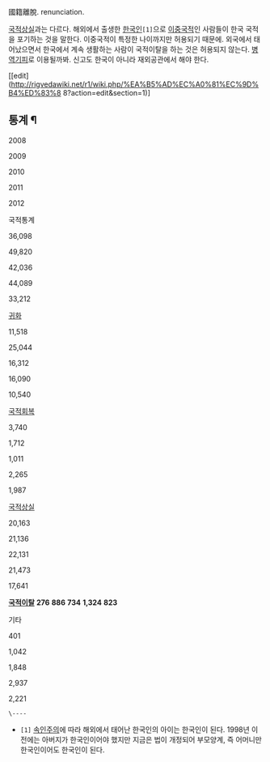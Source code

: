 國籍離脫. renunciation.

[국적상실](%EA%B5%AD%EC%A0%81%EC%83%81%EC%8B%A4.md)과는 다르다. 해외에서 출생한
[한국인](%ED%95%9C%EA%B5%AD%EC%9D%B8.md)`[1]`으로
[이중국적](%EC%9D%B4%EC%A4%91%EA%B5%AD%EC%A0%81.md)인 사람들이 한국 국적을 포기하는 것을 말한다.
이중국적이 특정한 나이까지만 허용되기 때문에. 외국에서 태어났으면서 한국에서 계속 생활하는 사람이 국적이탈을 하는 것은 허용되지 않는다.
[병역기피](%EB%B3%91%EC%97%AD%EA%B8%B0%ED%94%BC.md)로 이용될까봐. 신고도 한국이 아니라 재외공관에서
해야 한다.

[[edit](http://rigvedawiki.net/r1/wiki.php/%EA%B5%AD%EC%A0%81%EC%9D%B4%ED%83%8
8?action=edit&section=1)]

## 통계 ¶

2008

2009

2010

2011

2012

국적통계

36,098

49,820

42,036

44,089

33,212

[귀화](%EA%B7%80%ED%99%94.md)

11,518

25,044

16,312

16,090

10,540

[국적회복](%EA%B5%AD%EC%A0%81%ED%9A%8C%EB%B3%B5.md)

3,740

1,712

1,011

2,265

1,987

[국적상실](%EA%B5%AD%EC%A0%81%EC%83%81%EC%8B%A4.md)

20,163

21,136

22,131

21,473

17,641

**[국적이탈](%EA%B5%AD%EC%A0%81%EC%9D%B4%ED%83%88.md)**
**276**
**886**
**734**
**1,324**
**823**

기타

401

1,042

1,848

2,937

2,221

`\----`

  * `[1]` [속인주의](%EC%86%8D%EC%9D%B8%EC%A3%BC%EC%9D%98.md)에 따라 해외에서 태어난 한국인의 아이는 한국인이 된다. 1998년 이전에는 아버지가 한국인이어야 했지만 지금은 법이 개정되어 부모양계, 즉 어머니만 한국인이어도 한국인이 된다.

